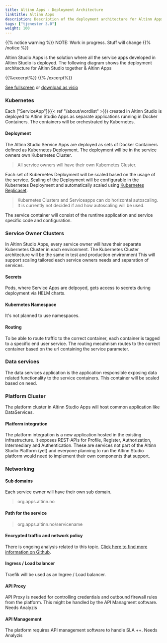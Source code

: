 ```yaml
---
title: Altinn Apps - Deployment Architecture
linktitle: Altinn Apps
description: Description of the deployment architecture for Altinn Apps
tags: ["tjenester 3.0"]
weight: 100
---
```

{{% notice warning %}}
NOTE: Work in progress. Stuff will change
{{% /notice %}}

Altinn Studio Apps is the solution where all the service apps developed in Altinn Studio is deployed.
The following diagram shows the deployment architecture for Altinn Studio together & Altinn Apps

{{%excerpt%}}
<object data="/architecture/infrastructure/deployment/altinn-apps/altinnapps_deploymentarchitecture.svg" type="image/svg+xml" style="width: 100%;"></object>
{{% /excerpt%}}

[See fullscreen] or [download as visio]

### Kubernetes
Each ["ServiceApp"]({{< ref "/about/wordlist" >}}) created in Altinn Studio is deployed
to Altinn Studio Apps as separate applications running in Docker Containers.
The containers will be orchestrated by Kubernetes.

#### Deployment
The Altinn Studio Service Apps are deployed as sets of Docker Containers defined as Kubernetes Deployment.
The deployment will be in the service owners own Kubernetes Cluster.

> All service owners will have their own Kubernetes Cluster.

Each set of Kubernetes Deployment will be scaled based on the usage of the service.
Scaling of the Deployment will be configurable in the Kubernetes Deployment and automatically scaled using
[Kubernetes Replicaset](https://kubernetes.io/docs/reference/glossary/?all=true#term-replica-set).

> Kubernetes Clusters and Serviceapps can do horizontal autoscaling.
> It is currently not decided if and how autoscaling will be used.

The service container will consist of the runtime application and service specific code and configuration.

### Service Owner Clusters
In Altinn Studio Apps, every service owner will have their separate Kubernetes Cluster in each environment.
The Kubernetes Cluster architecture will be the same in test and production environment
This will support scaling tailored each service owners needs and separation of services.

#### Secrets

Pods, where Service Apps are delpoyed, gets access to secrets during deployment via HELM charts.

#### Kubernetes Namespace

It's not planned to use namespaces.

#### Routing

To be able to route traffic to the correct container, each container is tagged to a specific
end user service. The routing mecahnism routes to the correct container based on the url
containing the service parameter.

### Data services

The data services application is the application responsible exposing data related functionality 
to the service containers. This container will be scaled based on need.

### Platform Cluster

The platform cluster in Altinn Studio Apps will host common application like DataServices. 

#### Platform integration

The platform integration is a new application hosted in the existing infrastructure. 
It exposes REST-APIs for Profile, Register, Authorization, Intermediary and Authentication. 
These are services not part of the Altinn Studio Platform (yet) and
everyone planning to run the Altinn Studio platform would need to implement their own components that support. 

### Networking

#### Sub domains

Each service owner will have their own sub domain.

> org.apps.altinn.no

#### Path for the service

> org.apps.altinn.no/servicename

#### Encrypted traffic and network policy

There is ongoing analysis related to this topic. [Click here to find more information on Github](https://github.com/Altinn/altinn-studio/issues/1000).

#### Ingress / Load balancer

Traefik will be used as an Ingree / Load balancer.

#### API Proxy

API Proxy is needed for controlling credentials and outbound firewall rules from the platform. 
This might be handled by the API Managment software. Needs Analyzis

#### API Management

The platform requires API management software to handle SLA ++. Needs Analyzis

[download as visio]: /architecture/infrastructure/deployment/altinn-apps/altinnapps_deploymentarchitecture.vsdx
[See fullscreen]: /architecture/infrastructure/deployment/altinn-apps/altinnApps_deploymentarchitecture.svg
[Kubernetes Cluster]: https://kubernetes.io/docs/concepts/
[Kubernetes Pod]: https://kubernetes.io/docs/concepts/workloads/pods/pod-overview/
[Kubernetes ReplicaSet]: https://kubernetes.io/docs/concepts/workloads/controllers/replicaset/
